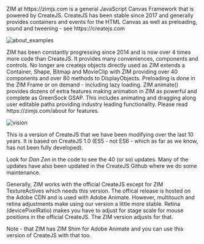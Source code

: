 <p>ZIM at https://zimjs.com is a general JavaScript Canvas Framework that is powered by CreateJS.
CreateJS has been stable since 2017 and generally provides containers and events for the HTML Canvas
as well as preloading, sound and tweening - see https://createjs.com
</p>

![about_examples](https://github.com/danzen/createjs/assets/380281/0ce27ff4-5887-403f-8328-0f7e4d9d7188)

<p>ZIM has been constantly progressing since 2014 and is now over 4 times more code than CreateJS.
It provides many conveniences, components and controls.  
No longer are createjs objects directly used as ZIM extends a Container, Shape, Bitmap and MovieClip
with ZIM providing over 40 components and over 80 methods to DisplayObjects.
Preloading is done in the ZIM Frame or on demand - including lazy loading.
ZIM animate() provides dozens of extra features making animation in ZIM as powerful and complete as GreenSock GSAP.  
This includes animating and dragging along user editable paths providing industry leading functionality.
Please read https://zimjs.com/about for features.</p>

![vision](https://github.com/danzen/createjs/assets/380281/9550da0c-f84f-436a-a16a-b11f5cccedae)

<p>This is a version of CreateJS that we have been modifying over the last 10 years.  
It is based on CreateJS 1.0 (ES5 - not ES6 - which as far as we know, has not been fully developed).</p>
<p>Look for <em>Dan Zen</em> in the code to see the 40 (or so) updates.
Many of the updates have also been updated in the CreateJS Github where we do some maintenance.</p>
<p>Generally, ZIM works with the official CreateJS except for ZIM TextureActives which needs this version.
The offical release is hosted on the Adobe CDN and is used with Adobe Animate. 
However, multitouch and retina adjustments make using our version a little more stable.
Retina (devicePixelRatio) makes you have to adjust for stage scale for mouse positions in the official CreateJS.
The ZIM version adjusts for that.</p>
<p>Note - that ZIM has ZIM Shim for Adobe Animate and you can use this version of CreateJS with that too.</p>
